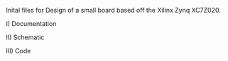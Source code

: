 Inital files for Design of a small board based off the Xilinx Zynq XC7Z020.

I)   Documentation

II)  Schematic

III) Code

